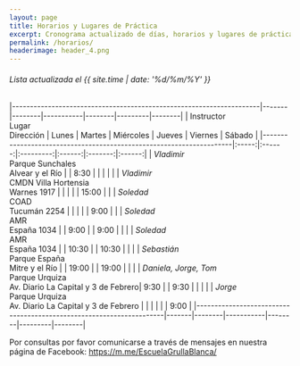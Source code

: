 ```yaml
---
layout: page
title: Horarios y Lugares de Práctica
excerpt: Cronograma actualizado de días, horarios y lugares de práctica.
permalink: /horarios/
headerimage: header_4.png
---
```

###### Lista actualizada el {{ site.time | date: '%d/%m/%Y' }}

|---------------------------------------------------------------------|-------|--------|-----------|--------|---------|--------|
| Instructor<br/>Lugar<br/>Dirección                                  | Lunes | Martes | Miércoles | Jueves | Viernes | Sábado |
|---------------------------------------------------------------------|:-----:|:------:|:---------:|:------:|:-------:|:------:|
| _Vladimir_<br/>Parque Sunchales<br/>Alvear y el Río                 |       |  8:30  |           |        |         |        |
| _Vladimir_<br/>CMDN Villa Hortensia<br/>Warnes 1917                 |       |        |           |        | 15:00   |        |
| _Soledad_<br/>COAD<br/>Tucumán 2254                                 |       |        |           |        |  9:00   |        |
| _Soledad_<br/>AMR<br/>España 1034                                   |       |  9:00  |           |  9:00  |         |        |
| _Soledad_<br/>AMR<br/>España 1034                                   |       | 10:30  |           | 10:30  |         |        |
| _Sebastián_<br/>Parque España<br/>Mitre y el Río                    |       | 19:00  |           | 19:00  |         |        |
| _Daniela, Jorge, Tom_<br/>Parque Urquiza<br/>Av. Diario La Capital y 3 de Febrero|  9:30 |        |  9:30     |        |         |        |
| _Jorge_<br/>Parque Urquiza<br/>Av. Diario La Capital y 3 de Febrero |       |        |           |        |         |  9:00  |
|---------------------------------------------------------------------|-------|--------|-----------|--------|---------|--------|


Por consultas por favor comunicarse a través de mensajes en nuestra página de Facebook: <https://m.me/EscuelaGrullaBlanca/>

<!--
| _Gabriel_<br/>Plataforma Lavarden<br/>Mendoza 1085                  |  9:30 |        |  9:30     |        |         |        |
| _Daniela_<br/>Casa Fractal<br/>España 1858                          |       | 18:00  |           |        |         |        |
-->
